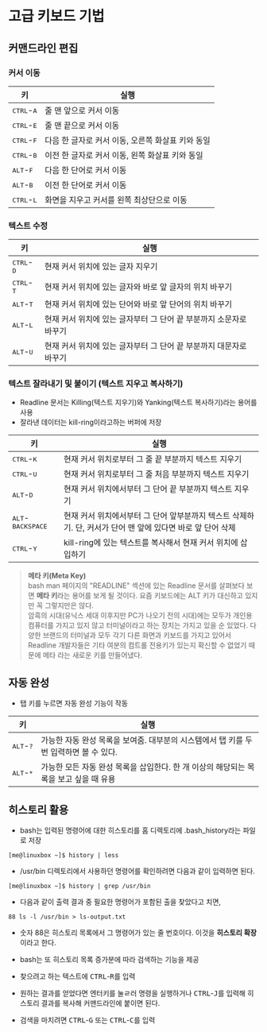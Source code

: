 # 고급 키보드 기법

## 커맨드라인 편집  

### 커서 이동  

| 키 | 실행 |
| --- | --- |
| <kbd>CTRL</kbd>-<kbd>A</kbd> | 줄 맨 앞으로 커서 이동 |
| <kbd>CTRL</kbd>-<kbd>E</kbd> | 줄 맨 끝으로 커서 이동 |  
| <kbd>CTRL</kbd>-<kbd>F</kbd> | 다음 한 글자로 커서 이동, 오른쪽 화살표 키와 동일 |  
| <kbd>CTRL</kbd>-<kbd>B</kbd> | 이전 한 글자로 커서 이동, 왼쪽 화살표 키와 동일 |  
| <kbd>ALT</kbd>-<kbd>F</kbd> | 다음 한 단어로 커서 이동 |  
| <kbd>ALT</kbd>-<kbd>B</kbd> | 이전 한 단어로 커서 이동 |  
| <kbd>CTRL</kbd>-<kbd>L</kbd> | 화면을 지우고 커서를 왼쪽 최상단으로 이동 |  

### 텍스트 수정  

| 키 | 실행 |
| --- | --- |
| <kbd>CTRL</kbd>-<kbd>D</kbd> | 현재 커서 위치에 있는 글자 지우기 |
| <kbd>CTRL</kbd>-<kbd>T</kbd> | 현재 커서 위치에 있는 글자와 바로 앞 글자의 위치 바꾸기 |  
| <kbd>ALT</kbd>-<kbd>T</kbd> | 현재 커서 위치에 있는 단어와 바로 앞 단어의 위치 바꾸기 |  
| <kbd>ALT</kbd>-<kbd>L</kbd> | 현재 커서 위치에 있는 글자부터 그 단어 끝 부분까지 소문자로 바꾸기 |  
| <kbd>ALT</kbd>-<kbd>U</kbd> | 현재 커서 위치에 있는 글자부터 그 단어 끝 부분까지 대문자로 바꾸기 |    

### 텍스트 잘라내기 및 붙이기 (텍스트 지우고 복사하기)  

- Readline 문서는 Killing(텍스트 지우기)와 Yanking(텍스트 복사하기)라는 용어를 사용  
- 잘라낸 데이터는 kill-ring이라고하는 버퍼에 저장  


| 키 | 실행 |
| --- | --- |
| <kbd>CTRL</kbd>-<kbd>K</kbd> | 현재 커서 위치로부터 그 줄 끝 부분까지 텍스트 지우기 |
| <kbd>CTRL</kbd>-<kbd>U</kbd> | 현재 커서 위치로부터 그 줄 처음 부분까지 텍스트 지우기 |  
| <kbd>ALT</kbd>-<kbd>D</kbd> | 현재 커서 위치에서부터 그 단어 끝 부분까지 텍스트 지우기 |  
| <kbd>ALT</kbd>-<kbd>BACKSPACE</kbd> | 현재 커서 위치에서부터 그 단어 앞부분까지 텍스트 삭제하기. 단, 커서가 단어 맨 앞에 있다면 바로 앞 단어 삭제 |  
| <kbd>CTRL</kbd>-<kbd>Y</kbd> | kill-ring에 있는 텍스트를 복사해서 현재 커서 위치에 삽입하기 |   

> **메타 키(Meta Key)**  
bash man 페이지의 "READLINE" 섹션에 있는 Readline 문서를 살펴보다 보면 **메타 키**라는 용어를 보게 될 것이다. 요즘 키보드에는 ALT 키가 대신하고 있지만 꼭 그렇지만은 않다.  
암흑의 시대(유닉스 세대 이후지만 PC가 나오기 전의 시대)에는 모두가 개인용 컴퓨터를 가지고 있지 않고 터미널이라고 하는 장치는 가지고 있을 순 있었다. 다양한 브랜드의 터미널과 모두 각기 다른 화면과 키보드를 가지고 있어서 Readline 개발자들은 기타 여분의 컴트롤 전용키가 있는지 확신할 수 없었기 때문에 메타 라는 새로운 키를 만들어냈다.  

## 자동 완성  
- 탭 키를 누르면 자동 완성 기능이 작동  

| 키 | 실행 | 
| --- | --- |
| <kbd>ALT</kbd>-<kbd>?</kbd> | 가능한 자동 완성 목록을 보여줌. 대부분의 시스템에서 탭 키를 두 번 입력하면 볼 수 있다. |  
| <kbd>ALT</kbd>-<kbd>*</kbd> | 가능한 모든 자동 완성 목록을 삽입한다. 한 개 이상의 해당되는 목록을 보고 싶을 때 유용 |  


## 히스토리 활용  

- bash는 입력된 명령어에 대한 히스토리를 홈 디렉토리에 .bash_history라는 파일로 저장   

```
[me@linuxbox ~]$ history | less
```
- /usr/bin 디렉토리에서 사용하던 명령어를 확인하려면 다음과 같이 입력하면 된다.  
```
[me@linuxbox ~]$ history | grep /usr/bin
```
- 다음과 같이 출력 결과 중 필요한 명령어가 포함된 출을 찾았다고 치면,  
```
88 ls -l /usr/bin > ls-output.txt
```
- 숫자 88은 히스토리 목록에서 그 명령어가 있는 줄 번호이다. 이것을 **히스토리 확장**이라고 한다.  

- bash는 또 히스토리 목록 증가분에 따라 검색하는 기능을 제공  
- 찾으려고 하는 텍스트에 <kbd>CTRL</kbd>-<kbd>R</kbd>를 입력  
- 원하는 결과를 얻었다면 엔터키를 눌ㄹ러 명령을 실행하거나 <kbd>CTRL</kbd>-<kbd>J</kbd>를 입력해 히스토리 결과를 복사해 커맨드라인에 붙이면 된다.  
- 검색을 마치려면  <kbd>CTRL</kbd>-<kbd>G</kbd> 또는 <kbd>CTRL</kbd>-<kbd>C</kbd>를 입력